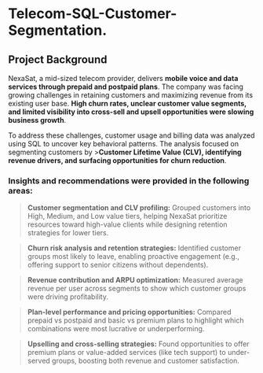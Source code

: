 # Telecom-SQL-Customer-Segmentation.

## Project Background

NexaSat, a mid-sized telecom provider, delivers **mobile voice and data services through prepaid and postpaid plans**. The company was facing growing challenges in retaining customers and maximizing revenue from its existing user base. **High churn rates, unclear customer value segments, and limited visibility into cross-sell and upsell opportunities were slowing business growth**.

To address these challenges, customer usage and billing data was analyzed using SQL to uncover key behavioral patterns. The analysis focused on segmenting customers by >**Customer Lifetime Value (CLV), identifying revenue drivers, and surfacing opportunities for churn reduction**.

### Insights and recommendations were provided in the following areas:

> **Customer segmentation and CLV profiling:** Grouped customers into High, Medium, and Low value tiers, helping NexaSat prioritize resources toward high-value clients while designing retention strategies for lower tiers.

> **Churn risk analysis and retention strategies:** Identified customer groups most likely to leave, enabling proactive engagement (e.g., offering support to senior citizens without dependents).

> **Revenue contribution and ARPU optimization:** Measured average revenue per user across segments to show which customer groups were driving profitability.

> **Plan-level performance and pricing opportunities:** Compared prepaid vs postpaid and basic vs premium plans to highlight which combinations were most lucrative or underperforming.

> **Upselling and cross-selling strategies:** Found opportunities to offer premium plans or value-added services (like tech support) to under-served groups, boosting both revenue and customer satisfaction.
